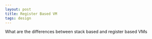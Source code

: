 ```yaml
---
layout: post
title: Register Based VM
tags: design
---
```


What are the differences between stack based and register based VMs
